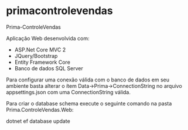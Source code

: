 # primacontrolevendas
Prima-ControleVendas

Aplicação Web desenvolvida com:

- ASP.Net Core MVC 2
- JQuery/Bootstrap
- Entity Framework Core
- Banco de dados SQL Server

Para configurar uma conexão válida com o banco de dados em seu ambiente basta alterar o ítem Data->Prima->ConnectionString no arquivo appsettings.json com uma ConnectionString válida.

Para criar o database schema execute o seguinte comando na pasta Prima.ControleVendas.Web:

dotnet ef database update

